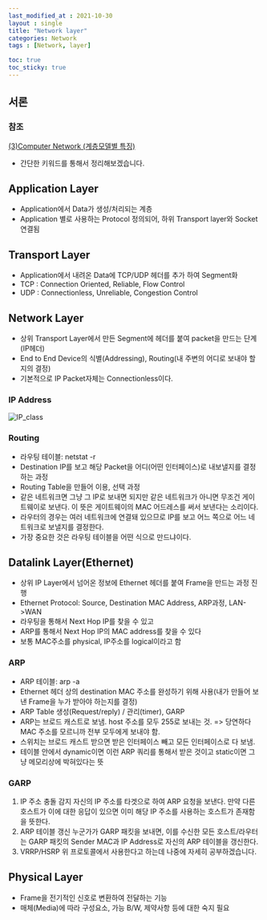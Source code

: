 ```yaml
---
last_modified_at : 2021-10-30
layout : single
title: "Network layer"
categories: Network
tags : [Network, layer]

toc: true
toc_sticky: true
---
```

## 서론
### 참조
<a target = '_blank' href='https://www.youtube.com/watch?v=D_GGPjn_Fds&list=PLQFHF6cwEgwM7qKyoF2QnUPE3AVub7leJ&index=1'>(3)Computer Network (계층모델별 특징)</a>

* 간단한 키워드를 통해서 정리해보겠습니다.

## Application Layer
* Application에서 Data가 생성/처리되는 계층
* Application 별로 사용하는 Protocol 정의되어, 하위 Transport layer와 Socket 연결됨

## Transport Layer
* Application에서 내려온 Data에 TCP/UDP 헤더를 추가 하여 Segment화
* TCP : Connection Oriented, Reliable, Flow Control
* UDP : Connectionless, Unreliable, Congestion Control

## Network Layer
* 상위 Transport Layer에서 만든 Segment에 헤더를 붙여 packet을 만드는 단계(IP헤더)
* End to End Device의 식별(Addressing), Routing(내 주변의 어디로 보내야 할지의 결정)
* 기본적으로 IP Packet자체는 Connectionless이다.

### IP Address
<img src = 'https://user-images.githubusercontent.com/67966414/139518324-4ae0947d-0667-4ed9-96b1-00b524390db1.png' alt = 'IP_class' style="margin-left: auto; margin-right: auto; display: block;">  


### Routing
* 라우팅 테이블: netstat -r
* Destination IP를 보고 해당 Packet을 어디(어떤 인터페이스)로 내보낼지를 결정하는 과정
* Routing Table을 만들어 이용, 선택 과정
* 같은 네트워크면 그냥 그 IP로 보내면 되지만 같은 네트워크가 아니면 무조건 게이트웨이로 보낸다. 이 뜻은 게이트웨이의 MAC 어드레스를 써서 보낸다는 소리이다.
* 라우터의 경우는 여러 네트워크에 연결돼 있으므로 IP를 보고 어느 쪽으로 어느 네트워크로 보낼지를 결정한다.
* 가장 중요한 것은 라우팅 테이블을 어떤 식으로 만드냐이다.

## Datalink Layer(Ethernet)
* 상위 IP Layer에서 넘어온 정보에 Ethernet 헤더를 붙여 Frame을 만드는 과정 진행
* Ethernet Protocol: Source, Destination MAC Address, ARP과정, LAN->WAN
* 라우팅을 통해서 Next Hop IP를 찾을 수 있고
* ARP를 통해서 Next Hop IP의 MAC address를 찾을 수 있다
* 보통 MAC주소를 physical, IP주소를 logical이라고 함

### ARP
* ARP 테이블: arp -a
* Ethernet 헤더 상의 destination MAC 주소를 완성하기 위해 사용(내가 만들어 보낸 Frame을 누가 받아야 하는지를 결정)
* ARP Table 생성(Request/reply) / 관리(timer), GARP
* ARP는 브로드 캐스트로 보냄. host 주소를 모두 255로 보내는 것. => 당연하다 MAC 주소를 모르니까 전부 모두에게 보내야 함.
* 스위치는 브로드 캐스트 받으면 받은 인터페이스 빼고 모든 인터페이스로 다 보냄.
* 테이블 안에서 dynamic이면 이런 ARP 쿼리를 통해서 받은 것이고 static이면 그냥 메모리상에 박혀있다는 뜻


### GARP
1. IP 주소 충돌 감지
자신의 IP 주소를 타겟으로 하여 ARP 요청을 보낸다. 만약 다른 호스트가 이에 대한 응답이 있으면 이미 해당 IP 주소를 사용하는 호스트가 존재함을 뜻한다.
2. ARP 테이블 갱신
누군가가 GARP 패킷을 보내면, 이를 수신한 모든 호스트/라우터는 GARP 패킷의 Sender MAC과 IP Address로 자신의 ARP 테이블을 갱신한다.
3. VRRP/HSRP
위 프로토콜에서 사용한다고 하는데 나중에 자세히 공부하겠습니다.

## Physical Layer
* Frame을 전기적인 신호로 변환하여 전달하는 기능
* 매체(Media)에 따라 구성요소, 가능 B/W, 제약사항 등에 대한 숙지 필요
